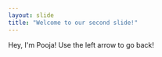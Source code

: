 ```yaml
---
layout: slide
title: "Welcome to our second slide!"
---
```

Hey, I'm Pooja!
Use the left arrow to go back!
